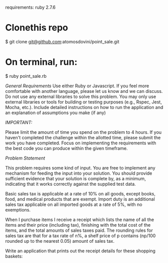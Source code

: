 requirements: ruby 2.7.6

# Clonethis repo
$ git clone git@github.com:atomosdovini/point_sale.git

# On terminal, run:
$ ruby point_sale.rb

*General Requirements*
Use either Ruby or Javascript. If you feel more comfortable with another language, please let us know and we can discuss.
Do not use any external libraries to solve this problem. You may only use external libraries or tools for building or testing purposes (e.g., Rspec, Jest, Mocha, etc.).
Include detailed instructions on how to run the application and an explanation of assumptions you make (if any)

*IMPORTANT:*

Please limit the amount of time you spend on the problem to 4 hours. If you haven't completed the challenge within the allotted time, please submit the work you have completed. Focus on implementing the requirements with the best code you can produce within the given timeframe.

*Problem Statement*

This problem requires some kind of input. You are free to implement any mechanism for feeding the input into your solution. You should provide sufficient evidence that your solution is complete by, as a minimum, indicating that it works correctly against the supplied test data.

Basic sales tax is applicable at a rate of 10% on all goods, except books, food, and medical products that are exempt. Import duty is an additional sales tax applicable on all imported goods at a rate of 5%, with no exemptions.

When I purchase items I receive a receipt which lists the name of all the items and their price (including tax), finishing with the total cost of the items, and the total amounts of sales taxes paid. The rounding rules for sales tax are that for a tax rate of n%, a shelf price of p contains (np/100 rounded up to the nearest 0.05) amount of sales tax.

Write an application that prints out the receipt details for these shopping baskets: